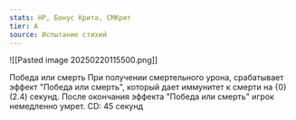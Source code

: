 ```yaml
---
stats: HP, Бонус Крита, СМКрит
tier: A
source: Испытание стихий
---
```

![[Pasted image 20250220115500.png]]

Победа или смерть
При получении смертельного урона, срабатывает эффект "Победа или смерть", который дает иммунитет к смерти на {0}(2.4) секунд. После окончания эффекта "Победа или смерть" игрок немедленно умрет. CD: 45 секунд



